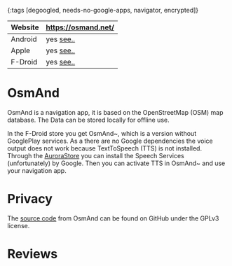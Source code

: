 {:tags [degoogled, needs-no-google-apps, navigator, encrypted]}

| Website | https://osmand.net/                          |
|---------|-----------------------------------------------|
| Android | yes [see..](https://osmand.net/)   |
| Apple   | yes [see..](https://osmand.net/)   |
| F-Droid | yes [see..](https://f-droid.org/en/packages/net.osmand.plus/)


# OsmAnd

OsmAnd is a navigation app, it is based on the OpenStreetMap (OSM) map database. The Data can be stored locally for offline use.

In the F-Droid store you get OsmAnd~, which is a version without GooglePlay services. As a there are no Google dependencies the	voice output does not work because TextToSpeech (TTS) is not installed.  
Through the [AuroraStore]() you can install the Speech Services (unfortunately) by Google. Then you can activate TTS in OsmAnd~ and use your navigation app.


# Privacy

The [source code](https://github.com/osmandapp/) from OsmAnd can be found on GitHub under the GPLv3 license.


# Reviews

